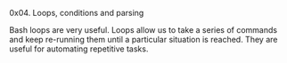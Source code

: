 0x04. Loops, conditions and parsing

Bash loops are very useful. 
Loops allow us to take a series of commands and keep re-running them until a particular situation is reached. They are useful for automating repetitive tasks.